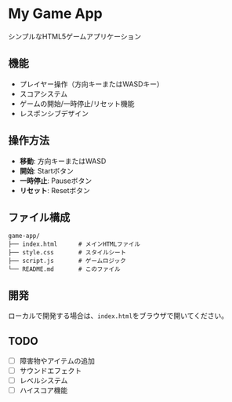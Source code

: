 # My Game App

シンプルなHTML5ゲームアプリケーション

## 機能

- プレイヤー操作（方向キーまたはWASDキー）
- スコアシステム
- ゲームの開始/一時停止/リセット機能
- レスポンシブデザイン

## 操作方法

- **移動**: 方向キーまたはWASD
- **開始**: Startボタン
- **一時停止**: Pauseボタン
- **リセット**: Resetボタン

## ファイル構成

```
game-app/
├── index.html      # メインHTMLファイル
├── style.css       # スタイルシート
├── script.js       # ゲームロジック
└── README.md       # このファイル
```

## 開発

ローカルで開発する場合は、`index.html`をブラウザで開いてください。

## TODO

- [ ] 障害物やアイテムの追加
- [ ] サウンドエフェクト
- [ ] レベルシステム
- [ ] ハイスコア機能